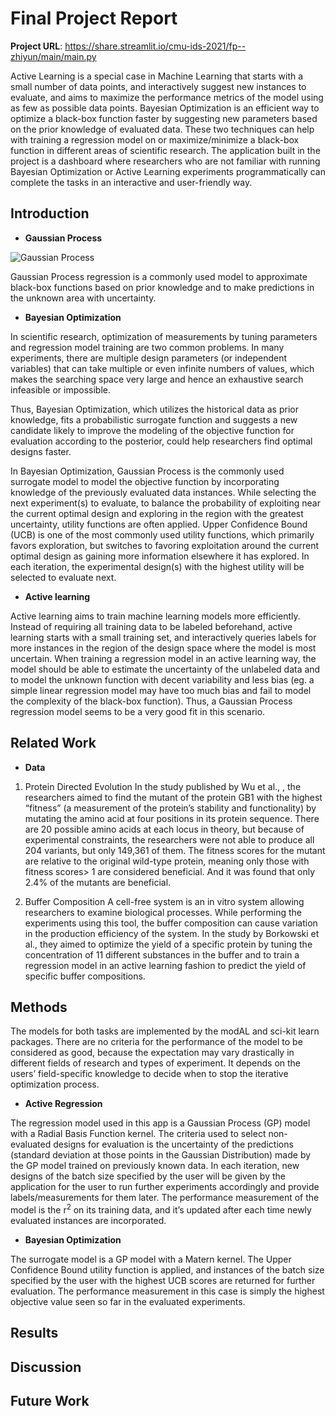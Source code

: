# Final Project Report

**Project URL**: https://share.streamlit.io/cmu-ids-2021/fp--zhiyun/main/main.py

Active Learning is a special case in Machine Learning that starts with a small number of data points, and interactively suggest new instances to evaluate, and aims to maximize the performance metrics of the model using as few as possible data points. Bayesian Optimization is an efficient way to optimize a black-box function faster by suggesting new parameters based on the prior knowledge of evaluated data. These two techniques can help with training a regression model on or maximize/minimize a black-box function in different areas of scientific research. The application built in the project is a dashboard where researchers who are not familiar with running Bayesian Optimization or Active Learning experiments programmatically can complete the tasks in an interactive and user-friendly way.

## Introduction
*  **Gaussian Process**

![Gaussian Process](https://planspace.org/20181226-gaussian_processes_are_not_so_fancy/img/predictive_mean_and_range.png)

Gaussian Process regression is a commonly used model to approximate black-box functions based on prior knowledge and to make predictions in the unknown area with uncertainty.
*  **Bayesian Optimization**

In scientific research, optimization of measurements by tuning parameters and regression model training are two common problems. In many experiments, there are multiple design parameters (or independent variables) that can take multiple or even infinite numbers of values, which makes the searching space very large and hence an exhaustive search infeasible or impossible. 

Thus, Bayesian Optimization, which utilizes the historical data as prior knowledge, fits a probabilistic surrogate function and suggests a new candidate likely to improve the modeling of the objective function for evaluation according to the posterior, could help researchers find optimal designs faster.

In Bayesian Optimization, Gaussian Process is the commonly used surrogate model to model the objective function by incorporating knowledge of the previously evaluated data instances. While selecting the next experiment(s) to evaluate, to balance the probability of exploiting near the current optimal design and exploring in the region with the greatest uncertainty, utility functions are often applied. Upper Confidence Bound (UCB) is one of the most commonly used utility functions, which primarily favors exploration, but switches to favoring exploitation around the current optimal design as gaining more information elsewhere it has explored. In each iteration, the experimental design(s) with the highest utility will be selected to evaluate next.

*  **Active learning**

Active learning aims to train machine learning models more efficiently. Instead of requiring all training data to be labeled beforehand, active learning starts with a small training set, and interactively queries labels for more instances in the region of the design space where the model is most uncertain. When training a regression model in an active learning way, the model should be able to estimate the uncertainty of the unlabeled data and to model the unknown function with decent variability and less bias (eg. a simple linear regression model may have too much bias and fail to model the complexity of the black-box function). Thus, a Gaussian Process regression model seems to be a very good fit in this scenario.

## Related Work
* **Data**
1.	Protein Directed Evolution
In the study published by Wu et al., , the researchers aimed to find the mutant of the protein GB1 with the highest “fitness” (a measurement of the protein’s stability and functionality) by mutating the amino acid at four positions in its protein sequence. There are 20 possible amino acids at each locus in theory, but because of experimental constraints, the researchers were not able to produce all 204 variants, but only 149,361 of them. The fitness scores for the mutant are relative to the original wild-type protein, meaning only those with fitness scores> 1 are considered beneficial. And it was found that only 2.4% of the mutants are beneficial.

2.	Buffer Composition 
A cell-free system is an in vitro system allowing researchers to examine biological processes. While performing the experiments using this tool, the buffer composition can cause variation in the production efficiency of the system. In the study by Borkowski et al., they aimed to optimize the yield of a specific protein by tuning the concentration of 11 different substances in the buffer and to train a regression model in an active learning fashion to predict the yield of specific buffer compositions.

## Methods
The models for both tasks are implemented by the modAL and sci-kit learn packages. There are no criteria for the performance of the model to be considered as good, because the expectation may vary drastically in different fields of research and types of experiment. It depends on the users’ field-specific knowledge to decide when to stop the iterative optimization process.

* **Active Regression**

The regression model used in this app is a Gaussian Process (GP) model with a Radial Basis Function kernel. The criteria used to select non-evaluated designs for evaluation is the uncertainty of the predictions (standard deviation at those points in the Gaussian Distribution) made by the GP model trained on previously known data. In each iteration, new designs of the batch size specified by the user will be given by the application for the user to run further experiments accordingly and provide labels/measurements for them later. The performance measurement of the model is the r<sup>2</sup> on its training data, and it’s updated after each time newly evaluated instances are incorporated.


* **Bayesian Optimization**


The surrogate model is a GP model with a Matern kernel. The Upper Confidence Bound utility function is applied, and instances of the batch size specified by the user with the highest UCB scores are returned for further evaluation. The performance measurement in this case is simply the highest objective value seen so far in the evaluated experiments.

## Results

## Discussion

## Future Work
